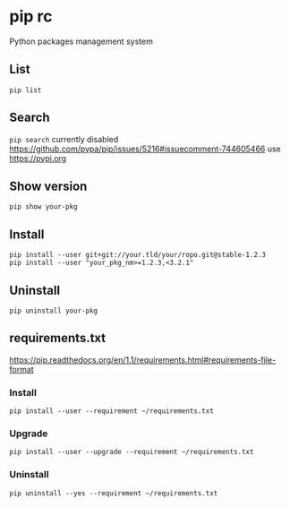 # pip rc

Python packages management system

## List

    pip list

## Search

`pip search` currently disabled https://github.com/pypa/pip/issues/5216#issuecomment-744605466
use https://pypi.org

## Show version

    pip show your-pkg

## Install

    pip install --user git+git://your.tld/your/ropo.git@stable-1.2.3
    pip install --user "your_pkg_nm>=1.2.3,<3.2.1"

## Uninstall

    pip uninstall your-pkg

## requirements.txt

<https://pip.readthedocs.org/en/1.1/requirements.html#requirements-file-format>

### Install

    pip install --user --requirement ~/requirements.txt

### Upgrade

    pip install --user --upgrade --requirement ~/requirements.txt

### Uninstall

    pip uninstall --yes --requirement ~/requirements.txt
